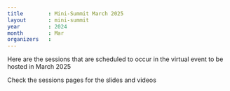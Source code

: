 ```yaml
---
title        : Mini-Summit March 2025
layout       : mini-summit
year         : 2024
month        : Mar
organizers   :
---
```


Here are the sessions that are scheduled to occur in the virtual event to be hosted in March 2025

Check the sessions pages for the slides and videos
